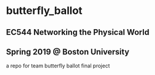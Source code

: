 # butterfly_ballot
## EC544 Networking the Physical World
## Spring 2019 @ Boston University
a repo for team butterfly ballot final project

